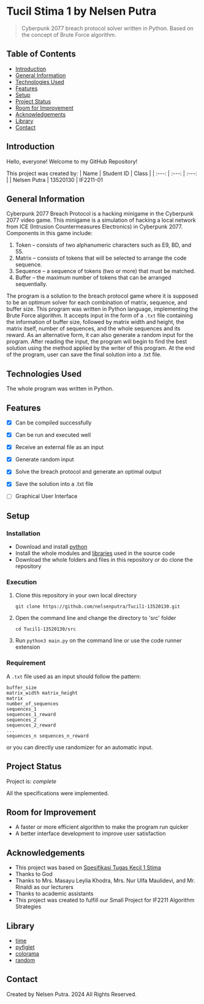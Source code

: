 # Tucil Stima 1 by Nelsen Putra
> Cyberpunk 2077 breach protocol solver written in Python. Based on the concept of Brute Force algorithm.


## Table of Contents
* [Introduction](#introduction)
* [General Information](#general-information)
* [Technologies Used](#technologies-used)
* [Features](#features)
* [Setup](#setup)
* [Project Status](#project-status)
* [Room for Improvement](#room-for-improvement)
* [Acknowledgements](#acknowledgements)
* [Library](#library)
* [Contact](#contact)


## Introduction
Hello, everyone! Welcome to my GitHub Repository!

This project was created by:
| Name | Student ID | Class |
| :---: | :---: | :---: |
| Nelsen Putra | 13520130 | IF2211-01


## General Information
Cyberpunk 2077 Breach Protocol is a hacking minigame in the Cyberpunk 2077 video game. This minigame is a simulation of hacking a local network from ICE (Intrusion Countermeasures Electronics) in Cyberpunk 2077. Components in this game include:
1. Token – consists of two alphanumeric characters such as E9, BD, and 55.
2. Matrix – consists of tokens that will be selected to arrange the code sequence.
3. Sequence – a sequence of tokens (two or more) that must be matched.
4. Buffer – the maximum number of tokens that can be arranged sequentially.

The program is a solution to the breach protocol game where it is supposed to be an optimum solver for each combination of matrix, sequence, and buffer size. This program was written in Python language, implementing the Brute Force algorithm. It accepts input in the form of a `.txt` file containing the information of buffer size, followed by matrix width and height, the matrix itself, number of sequences, and the whole sequences and its reward. As an alternative form, it can also generate a random input for the program. After reading the input, the program will begin to find the best solution using the method applied by the writer of this program. At the end of the program, user can save the final solution into a .txt file.


## Technologies Used
The whole program was written in Python.


## Features
- [x] Can be compiled successfully
- [x] Can be run and executed well
- [x] Receive an external file as an input
- [x] Generate random input
- [x] Solve the breach protocol and generate an optimal output
- [x] Save the solution into a .txt file
- [ ] Graphical User Interface


## Setup
### Installation
- Download and install [python](https://www.python.org/downloads/)
- Install the whole modules and [libraries](#library) used in the source code
- Download the whole folders and files in this repository or do clone the repository

### Execution
1. Clone this repository in your own local directory

    `git clone https://github.com/nelsenputra/Tucil1-13520130.git`

2. Open the command line and change the directory to 'src' folder

    `cd Tucil1-13520130/src`
    
3. Run `python3 main.py` on the command line or use the code runner extension

### Requirement
A `.txt` file used as an input should follow the pattern:
```
buffer_size
matrix_width matrix_height
matrix
number_of_sequences
sequences_1
sequences_1_reward
sequences_2
sequences_2_reward
...
sequences_n sequences_n_reward
```
or you can directly use randomizer for an automatic input.


## Project Status
Project is: _complete_

All the specifications were implemented.


## Room for Improvement
- A faster or more efficient algorithm to make the program run quicker
- A better interface development to improve user satisfaction


## Acknowledgements
- This project was based on [Spesifikasi Tugas Kecil 1 Stima](https://informatika.stei.itb.ac.id/~rinaldi.munir/Stmik/2023-2024/Tucil1-2024.pdf)
- Thanks to God
- Thanks to Mrs. Masayu Leylia Khodra, Mrs. Nur Ulfa Maulidevi, and Mr. Rinaldi as our lecturers
- Thanks to academic assistants
- This project was created to fulfill our Small Project for IF2211 Algorithm Strategies


## Library
- [time](https://www.tutorialspoint.com/c_standard_library/time_h.htm)
- [pyfiglet](https://pypi.org/project/pyfiglet/)
- [colorama](https://pypi.org/project/colorama/)
- [random](https://www.w3schools.com/python/module_random.asp)


## Contact
Created by Nelsen Putra. 2024 All Rights Reserved.
